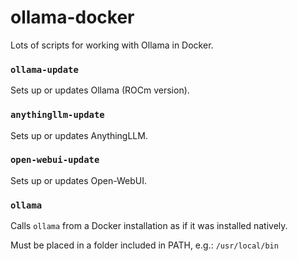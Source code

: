 # ollama-docker

Lots of scripts for working with Ollama in Docker.

### `ollama-update`

Sets up or updates Ollama (ROCm version).

### `anythingllm-update`

Sets up or updates AnythingLLM.

### `open-webui-update`

Sets up or updates Open-WebUI.

### `ollama`

Calls `ollama` from a Docker installation as if it was installed natively.

Must be placed in a folder included in PATH, e.g.: `/usr/local/bin`
